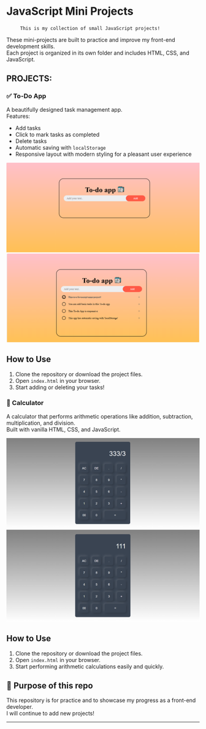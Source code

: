  # JavaScript Mini Projects

         This is my collection of small JavaScript projects!  
These mini-projects are built to practice and improve my front-end development skills.  
  Each project is organized in its own folder and includes HTML, CSS, and JavaScript.

##  PROJECTS:
### ✅ To-Do App
A beautifully designed task management app.  
Features:
- Add tasks
- Click to mark tasks as completed
- Delete tasks
- Automatic saving with `localStorage`
- Responsive layout with modern styling for a pleasant user experience

![To-Do App Screenshot 1](Todo-App/todo-app-screenshot1.png)
![To-Do App Screenshot 2](Todo-App/todo-app-screenshot2.png)

## How to Use
1. Clone the repository or download the project files.
2. Open `index.html` in your browser.
3. Start adding or deleting your tasks!

### 🧮 Calculator
A calculator that performs arithmetic operations like addition, subtraction, multiplication, and division.  
Built with vanilla HTML, CSS, and JavaScript.

![Calculator Screenshot 1](Calculator/calculator-screenshot1.png)
![Calculator Screenshot 2](Calculator/calculator-screenshot2.png)
## How to Use

1. Clone the repository or download the project files.
2. Open `index.html` in your browser.
3. Start performing arithmetic calculations easily and quickly.

## 🔧 Purpose of this repo
This repository is for practice and to showcase my progress as a front-end developer.  
I will continue to add new projects!

---
